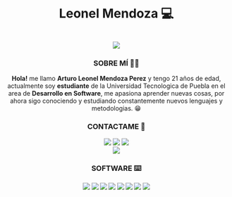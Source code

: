 <div align="center">
    <h1>Leonel Mendoza 💻</h1>
    </br>
    <img src="https://i.pinimg.com/originals/b1/5b/d5/b15bd596014d9d9310e59b07b85da550.gif">   
           
<h3><b>SOBRE MÍ 🙋‍♂️</b></h3>
<p> <b>Hola!</b> me llamo <b>Arturo Leonel Mendoza Perez</b> y tengo 21 años de edad, actualmente soy <b>estudiante</b> de la Universidad Tecnologica de Puebla en el area de <b>Desarrollo en Software</b>, me apasiona aprender nuevas cosas, por ahora sigo conociendo y estudiando constantemente nuevos lenguajes y metodologias. 😁</p>
</div>



<div align="center">
<h3><b>CONTACTAME 📨</b></h3>

   <a href="https://twitter.com/leoneel_mp"><img src="https://img.shields.io/badge/Twitter-1DA1F2?style=for-the-badge&logo=twitter&logoColor=white"></a>
    <a href="https://instagram.com/leonel_mndozzz"><img src="https://img.shields.io/badge/Instagram-E4405F?style=for-the-badge&logo=Instagram&logoColor=white"></a>
    <a href="https://t.me/LeonelMp"><img src="https://img.shields.io/badge/Telegram-0088cc?style=for-the-badge&logo=Telegram&logoColor=white"></a>
    </br>
    <a href="https://github.com/LeonelMndoz"><img src="https://img.shields.io/badge/Curriculum_Proximamente-FFCC22?style=for-the-badge&logo=DocuSign&logoColor=black"></a>
  
    
</div>

   <div align="center">
    <h3><b>SOFTWARE ⌨️<b></h3>
         <img src="https://img.shields.io/badge/Java-FF160B?style=for-the-badge&logo=Java&logoColor=white">   
         <img src="https://img.shields.io/badge/CSS3-1572B6?style=for-the-badge&logo=CSS3&logoColor=white">   
         <img src="https://img.shields.io/badge/JavaScript-F7DF1E?style=for-the-badge&logo=JavaScript&logoColor=black"> 
         <img src="https://img.shields.io/badge/HTML5-E34F26?style=for-the-badge&logo=HTML5&logoColor=white"> 
         <img src="https://img.shields.io/badge/MySQL-4479A1?style=for-the-badge&logo=MySQL&logoColor=white"> 
         <img src="https://img.shields.io/badge/C_Sharp-5C2D91?style=for-the-badge&logo=C Sharp&logoColor=white"> 
         <img src="https://img.shields.io/badge/PHP-777BB4?style=for-the-badge&logo=PHP&logoColor=white"> 
         <img src="https://img.shields.io/badge/Linux-FCC624?style=for-the-badge&logo=Linux&logoColor=black"> 
   </div>




